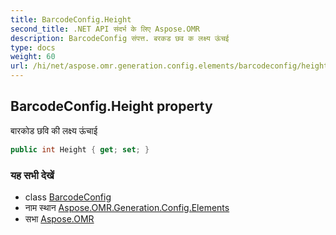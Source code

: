 ```yaml
---
title: BarcodeConfig.Height
second_title: .NET API संदर्भ के लिए Aspose.OMR
description: BarcodeConfig संपत्त. बरकड छव क लक्ष्य ऊंचई
type: docs
weight: 60
url: /hi/net/aspose.omr.generation.config.elements/barcodeconfig/height/
---
```

## BarcodeConfig.Height property

बारकोड छवि की लक्ष्य ऊंचाई

```csharp
public int Height { get; set; }
```

### यह सभी देखें

* class [BarcodeConfig](../)
* नाम स्थान [Aspose.OMR.Generation.Config.Elements](../../barcodeconfig/)
* सभा [Aspose.OMR](../../../)


